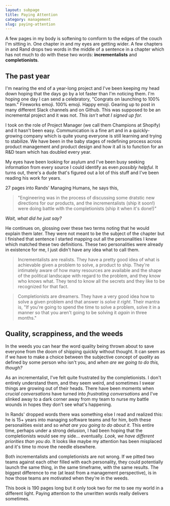 ```yaml
---
layout: subpage
title: Paying Attention
category: management
slug: paying-attention
---
```

A few pages in my body is softening to comform to the edges of the couch I'm sitting in.
One chapter in and my eyes are getting wider.
A few chapters in and Rand drops two words in the middle of a sentence in a chapter which has not much to do with these two words: **incrementalists** and **completionists**.

## The past year

I'm nearing the end of a year-long project and I've been keeping my head down hoping that the days go by a lot faster than I'm noticing them. I'm hoping one day I can send a celebratory, "Congrats on launching to 100% team." Fireworks emoji. 100% emoji. Happy emoji. Gearing up to post in many different Slack channels and on Github. This was supposed to be an incremental project and it was not. *This isn't what I signed up for.*

I took on the role of Project Manager (we call them Champions at Shopify) and it hasn't been easy. Communication is a fine art and in a quickly-growing company which is quite young everyone is still learning and trying to stabilize. We have been in the baby stages of redefining process across product management and product design and how it all is to function for an R&D team which has doubled every year.

My eyes have been looking for asylum and I've been busy seeking information from every source I could identify as even *possibly helpful.* It turns out, there's a dude that's figured out a lot of this stuff and I've been reading his work for years.

27 pages into Rands' Managing Humans, he says this,
> "Engineering was in the process of discussing some dratstic new directions for our products, and the incrementalists (ship it soon!) were doing battle with the completionists (ship it when it's done!)"

*Wait, what did he just say?*

He continues on, glossing over these two terms noting that he would explain them later. They were not meant to be the subject of the chapter but I finished that sentence I started mapping out all the personalities I knew which matched these two definitions. These two personalities were already in existence for me, I just didn't have any idea what to call them.

> Incrementalists are realists. They have a pretty good idea of what is achievable given a problem to solve, a product to ship. They're intimately aware of how many resources are available and the shape of the political landscape with regard to the problem, and they know who knows what. They tend to know all the secrets and they like to be recognized for that fact.

> Completionists are dreamers. They have a very good idea how to solve a given problem and that answer is _solve it right_. Their mantra is, "If you're going to spend the time to solve a problem, solve it in a manner so that you aren't going to be solving it _again_ in three months."

## Quality, scrappiness, and the weeds

In the weeds you can hear the word quality being thrown about to save everyone from the doom of shipping quickly without thought. It can seem as if we have to make a choice between the subjective concept of *quality* as defined by some person who isn't you, and *when are we going to do this, though?*

As an incrementalist, I've felt quite frustrated by the completionists. I don't entirely understand them, and they seem weird, and sometimes I swear things are growing out of their heads. There have been moments when *crucial conversations* have turned into *frustrating conversations* and I've slinked away to a dark corner away from my team to nurse my battle wounds in hopes they don't see what's happening.

In Rands' dropped words there was something else I read and realized this: he is 15+ years into managing software teams and for him, both these personalities exist and so *what are you going to do about it.* This entire time, perhaps under a strong delusion, I had been hoping that the completionists would see my side... eventually. *Look, we have different priorities than you do.* It looks like maybe my attention has been misplaced and it's time to move the needle elsewhere.

Both incrementalists and completionists are not wrong. If we pitted two teams against each other filled with each personality, they could potentially launch the same thing, in the same timeframe, with the same results. The biggest difference to me (at least from a management perspective), is in how those teams are motivated when they're in the weeds.

This book is 190 pages long but it only took two for me to see my world in a different light. Paying attention to the unwritten words really delivers sometimes.